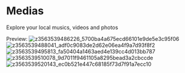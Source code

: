 # Medias

Explore your local musics, videos and photos

Preview:
![z3563539486226_5700ba4a675ecd66101e9de5e3c95f06](https://user-images.githubusercontent.com/86188270/178675687-252b7672-0499-4a49-8253-74994d3e1e5f.jpg)
![z3563539488041_adf0c9083de2d62e06ea4f9a7d93f8f2](https://user-images.githubusercontent.com/86188270/178675700-8fae9771-b30e-4376-89be-cdb0069f562e.jpg)
![z3563539495813_fa50404a1463aed4e139cc4d013bb787](https://user-images.githubusercontent.com/86188270/178675712-a6f329f4-00bc-441d-91c4-e11c7b676480.jpg)
![z3563539510078_9d7011f9461105a8295bead3a2cbccde](https://user-images.githubusercontent.com/86188270/178675716-3bdf2ddc-8eef-4dd2-bc92-68bdb5cd16eb.jpg)
![z3563539520143_ec0b521e447c68185f73d7f91a7ecc10](https://user-images.githubusercontent.com/86188270/178675721-1ed9d686-909f-4355-a535-2930fa529b66.jpg)

